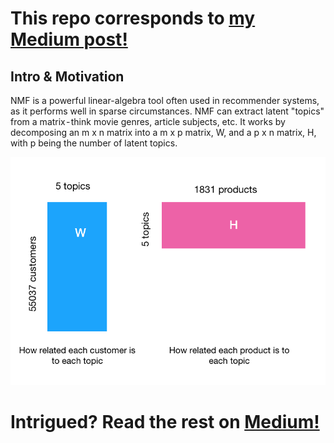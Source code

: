 # This repo corresponds to [my Medium post!](https://medium.com/@domvandendries/using-ml-to-predict-lifetimes-of-new-customers-685051ff75f8?source=friends_link&sk=79600802708579d86df13eee69aceb34)


## Intro & Motivation
NMF is a powerful linear-algebra tool often used in recommender systems, as it performs well in sparse circumstances. NMF can extract latent "topics" from a matrix - think movie genres, article subjects, etc. It works by decomposing an m x n matrix into a m x p matrix, W, and a p x n matrix, H, with p being the number of latent topics.

![](imgs/NMF.png)




# Intrigued? Read the rest on [Medium!](https://medium.com/@domvandendries/using-ml-to-predict-lifetimes-of-new-customers-685051ff75f8?source=friends_link&sk=79600802708579d86df13eee69aceb34)
